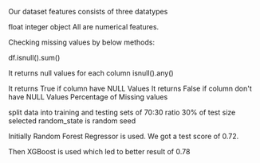 Our dataset features consists of three datatypes

float
integer
object
All are numerical features.

Checking missing values by below methods:

df.isnull().sum()

It returns null values for each column
isnull().any()

It returns True if column have NULL Values
It returns False if column don't have NULL Values
Percentage of Missing values

split data into training and testing sets of 70:30 ratio 30% of test size selected random_state is random seed

Initially Random Forest Regressor is used. We got a test score of 0.72.

Then XGBoost is used which led to better result of 0.78
